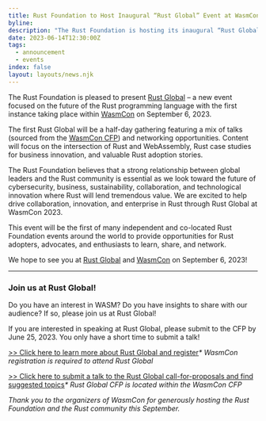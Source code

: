 ```yaml
---
title: Rust Foundation to Host Inaugural “Rust Global” Event at WasmCon 2023
byline:
description: "The Rust Foundation is hosting its inaugural “Rust Global” event on September 6, 2023 – a gathering designed to bring together Rust enterprise users, enthusiasts, and advocates. \n\nThe first Rust Global event will have a WebAssembly focus and will be co-located with WasmCon 2023 in the Seattle area.\_"
date: 2023-06-14T12:30:00Z
tags:
  - announcement
  - events
index: false
layout: layouts/news.njk
---
```

The Rust Foundation is pleased to present [Rust Global](https://events.linuxfoundation.org/rust-global/) – a new event focused on the future of the Rust programming language with the first instance taking place within <a target="_blank" href="https://events.linuxfoundation.org/wasmcon/">WasmCon</a> on September 6, 2023.&nbsp;

The first Rust Global will be a half-day gathering featuring a mix of talks (sourced from the [<u>WasmCon CFP</u>](https://events.linuxfoundation.org/wasmcon/program/cfp/#suggested-topics)) and networking opportunities. Content will focus on the intersection of Rust and WebAssembly, Rust case studies for business innovation, and valuable Rust adoption stories.&nbsp;

The Rust Foundation believes that a strong relationship between global leaders and the Rust community is essential as we look toward the future of cybersecurity, business, sustainability, collaboration, and technological innovation where Rust will lend tremendous value. We are excited to help drive collaboration, innovation, and enterprise in Rust through Rust Global at WasmCon 2023.&nbsp;

This event will be the first of many independent and co-located Rust Foundation events around the world to provide opportunities for Rust adopters, advocates, and enthusiasts to learn, share, and network.&nbsp;

We hope to see you at [<u>Rust Global</u>](https://events.linuxfoundation.org/rust-global/) and [<u>WasmCon</u>](https://events.linuxfoundation.org/wasmcon/) on September 6, 2023!&nbsp;

---

### Join us at Rust Global!

Do you have an interest in WASM? Do you have insights to share with our audience? If so, please join us at Rust Global!&nbsp;

If you are interested in speaking at Rust Global, please submit to the CFP by June 25, 2023. You only have a short time to submit a talk!

[<u>&gt;&gt; Click here to learn more about Rust Global and register</u>](https://events.linuxfoundation.org/rust-global/)*\* WasmCon registration is required to attend Rust Global*

[<u>&gt;&gt; Click here to submit a talk to the Rust Global call-for-proposals and find suggested topics</u>](https://events.linuxfoundation.org/wasmcon/program/cfp/#suggested-topics)​​​​​​*\* Rust Global CFP is located within the WasmCon CFP*



*Thank you to the organizers of WasmCon for generously hosting the Rust Foundation and the Rust community this September.*